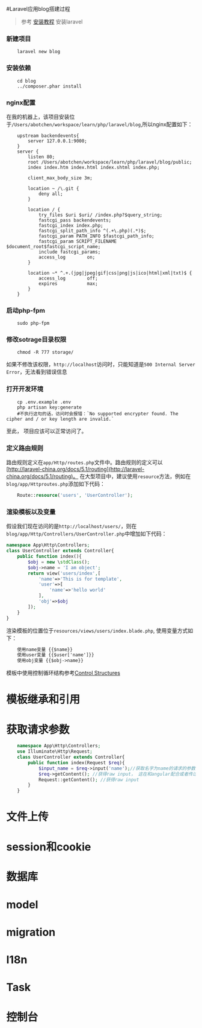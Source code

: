 #Laravel应用blog搭建过程

> 参考 [安装教程](http://laravel-china.org/docs/5.1/installation) 安装laravel

### 新建项目
```shell
    laravel new blog
```

### 安装依赖
```shell
    cd blog
    ../composer.phar install
```

### nginx配置
在我的机器上，该项目安装位于`/Users/abotchen/workspace/learn/php/laravel/blog`,所以nginx配置如下：
```shell
    upstream backendevents{
        server 127.0.0.1:9000;
    }
    server {
        listen 80;
        root /Users/abotchen/workspace/learn/php/laravel/blog/public;
        index index.htm index.html index.shtml index.php;

        client_max_body_size 3m;

        location ~ /\.git {
            deny all;
        }
        
        location / {
            try_files $uri $uri/ /index.php?$query_string;
            fastcgi_pass backendevents;
            fastcgi_index index.php;
            fastcgi_split_path_info ^(.+\.php)(.*)$;   
            fastcgi_param PATH_INFO $fastcgi_path_info;
            fastcgi_param SCRIPT_FILENAME $document_root$fastcgi_script_name;
            include fastcgi_params;
            access_log        on;
        }

        location ~* ^.+.(jpg|jpeg|gif|css|png|js|ico|html|xml|txt)$ {
            access_log        off;
            expires           max;
        }
    }
```

### 启动php-fpm
```shell
    sudo php-fpm
```

### 修改sotrage目录权限
```shell
    chmod -R 777 storage/
```
如果不修改该权限，`http://localhost`访问时，只能知道是`500 Internal Server Error`，无法看到错误信息

### 打开开发环境
```shell
    cp .env.example .env
    php artisan key:generate
    #不执行这句的话，访问时会报错：`No supported encrypter found. The cipher and / or key length are invalid.`
```

至此， 项目应该可以正常访问了。

### 定义路由规则
路由规则定义在`app/Http/routes.php`文件中。路由规则的定义可以[http://laravel-china.org/docs/5.1/routing](http://laravel-china.org/docs/5.1/routing)。
在大型项目中，建议使用`resource`方法，例如在`blog/app/Httproutes.php`添加如下代码：
```php
    Route::resource('users', 'UserController');
```

### 渲染模板以及变量
假设我们现在访问的是`http://localhost/users/`，则在`blog/app/Http/Controllers/UserController.php`中增加如下代码：
```php
namespace App\Http\Controllers;
class UserController extends Controller{
    public function index(){
        $obj = new \stdClass();
        $obj->name = 'I am object';
        return view('users/index',[
            'name'=>'This is for template',
            'user'=>[
                'name'=>'hello world'
            ],
            'obj'=>$obj
        ]);
    }
}
```
渲染模板的位置位于`resources/views/users/index.blade.php`, 使用变量方式如下：
```html
    使用name变量 {{$name}} 
    使用user变量 {{$user['name']}}
    使用obj变量 {{$obj->name}}
```
模板中使用控制循环结构参考[Control Structures](https://laravel.com/docs/5.1/blade#control-structures)

# 模板继承和引用

# 获取请求参数
```php
    namespace App\Http\Controllers;
    use Illuminate\Http\Request;
    class UserController extends Controller{
        public function index(Request $req){
            $input_name = $req->input('name');//获取名字为name的请求的参数，不管是何种请求
            $req->getContent(); //获得raw input， 这在和angular配合或者传过来的参数时json时很有用
            Request::getContent(); //获得raw input
        }
    }
```

# 文件上传

# session和cookie
# 数据库
# model
# migration
# I18n
# Task

# 控制台




